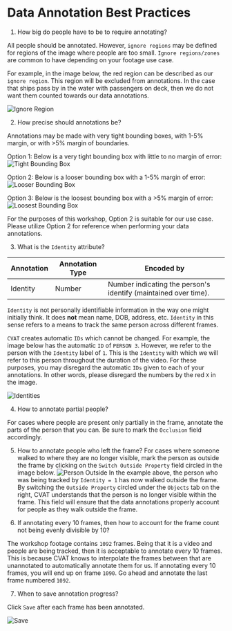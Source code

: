# Data Annotation Best Practices

1. How big do people have to be to require annotating?

All people should be annotated.
However, `ignore regions` may be defined for regions of the image where people are too small.
`Ignore regions/zones` are common to have depending on your footage use case.

For example, in the image below, the red region can be described as our `ignore region`.
This region will be excluded from annotations.
In the case that ships pass by in the water with passengers on deck, 
then we do not want them counted towards our data annotations.

![Ignore Region](assets/screenshots/ignoreRegion.jpg)

2. How precise should annotations be?

Annotations may be made with very tight bounding boxes, 
with 1-5% margin, 
or with >5% margin of boundaries.

Option 1: Below is a very tight bounding box with little to no margin of error:
![Tight Bounding Box](assets/screenshots/tightBoundingBox.jpg)

Option 2: Below is a looser bounding box with a 1-5% margin of error:
![Looser Bounding Box](assets/screenshots/looserBoundingBox.jpg)

Option 3: Below is the loosest bounding box with a >5% margin of error:
![Loosest Bounding Box](assets/screenshots/loosestBoundingBox.jpg)

For the purposes of this workshop, Option 2 is suitable for our use case.
Please utilize Option 2 for reference when performing your data annotations.

3. What is the `Identity` attribute?

| Annotation       | Annotation Type                             | Encoded by                                                                                                                                                                                                             |
|------------------|---------------------------------------------|------------------------------------------------------------------------------------------------------------------------------------------------------------------------------------------------------------------------|
| Identity         | Number                                      | Number indicating the person's identify (maintained over time). |

`Identity` is not personally identifiable information in the way one might initially think.
It does **not** mean name, DOB, address, etc.
`Identity` in this sense refers to a means to track the same person across different frames.

`CVAT` creates automatic `IDs` which cannot be changed.
For example, the image below has the automatic `ID` of `PERSON 3`.
However, we refer to the person with the `Identity` label of `1`.
This is the `Identity` with which we will refer to this person throughout the duration of the video.
For these purposes, you may disregard the automatic `IDs` given to each of your annotations.
In other words, please disregard the numbers by the red `X` in the image.

![Identities](assets/screenshots/identity.jpg)

4. How to annotate partial people?

For cases where people are present only partially in the frame, annotate the parts of the person that you can.
Be sure to mark the `Occlusion` field accordingly.

5. How to annotate people who left the frame?
For cases where someone walked to where they are no longer visible,
mark the person as outside the frame by clicking on the `Switch Outside Property` field circled in the image below.
![Person Outside](./assets/screenshots/switchOutside.jpg)
In the example above, the person who was being tracked by `Identity = 1` has now walked outside the frame.
By switching the `Outside Property` circled under the `Objects` tab on the right,
CVAT understands that the person is no longer visible within the frame.
This field will ensure that the data annotations properly account for people as they walk outside the frame.

6. If annotating every 10 frames, then how to account for the frame count not being evenly divisible by 10?

The workshop footage contains `1092` frames.
Being that it is a video and people are being tracked, then it is acceptable to annotate every 10 frames.
This is because CVAT knows to interpolate the frames between that are unannotated to automatically annotate them for us.
If annotating every 10 frames, you will end up on frame `1090`.
Go ahead and annotate the last frame numbered `1092`.

7. When to save annotation progress?

Click `Save` after each frame has been annotated.

![Save](./assets/screenshots/save.jpg)